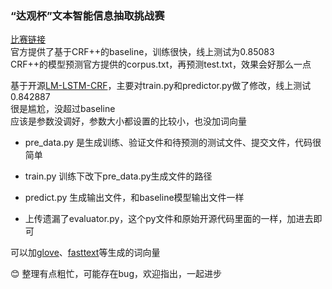 ### **“达观杯”文本智能信息抽取挑战赛**
[比赛链接](https://biendata.com/competition/datagrand/)  
官方提供了基于CRF++的baseline，训练很快，线上测试为0.85083  
CRF++的模型预测官方提供的corpus.txt，再预测test.txt，效果会好那么一点  
  
基于开源[LM-LSTM-CRF](https://github.com/LiyuanLucasLiu/LM-LSTM-CRF)，主要对train.py和predictor.py做了修改，线上测试0.842887  
很是尴尬，没超过baseline  
应该是参数没调好，参数大小都设置的比较小，也没加词向量  
  
* pre_data.py 是生成训练、验证文件和待预测的测试文件、提交文件，代码很简单  
* train.py 训练下改下pre_data.py生成文件的路径  
* predict.py 生成输出文件，和baseline模型输出文件一样  

* 上传遗漏了evaluator.py，这个py文件和原始开源代码里面的一样，加进去即可

可以加[glove](https://github.com/stanfordnlp/GloVe)、[fasttext](https://github.com/facebookresearch/fastText)等生成的词向量  

:blush: 整理有点粗忙，可能存在bug，欢迎指出，一起进步
